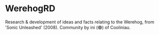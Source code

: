 # WerehogRD
Research &amp; development of ideas and facts relating to the Werehog, from 'Sonic Unleashed' (2008). Community by ini (🟣) of Cooliniau.
